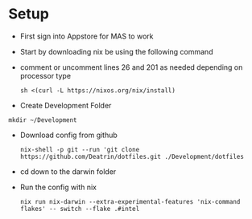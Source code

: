 # Setup

- First sign into Appstore for MAS to work
- Start by downloading nix be using the following command
- comment or uncomment lines 26 and 201 as needed depending on processor type

  ``` shell
  sh <(curl -L https://nixos.org/nix/install)
  ```

- Create Development Folder
``` shell
mkdir ~/Development
```

- Download config from github

  ``` shell
  nix-shell -p git --run 'git clone https://github.com/Deatrin/dotfiles.git ./Development/dotfiles
  ```

- cd down to the darwin folder
- Run the config with nix

  ``` shell
  nix run nix-darwin --extra-experimental-features 'nix-command flakes' -- switch --flake .#intel
  ```
